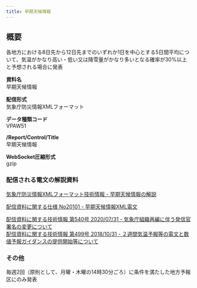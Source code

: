 ```yaml
---
title: 早期天候情報
---
```


## 概要
各地方における8日先から12日先までのいずれか1日を中心とする5日間平均について、気温がかなり高い・低い又は降雪量がかなり多いとなる確率が30%以上と予想される場合に発表

**資料名** <br/>
 早期天候情報
 
**配信形式** <br/>
 気象庁防災情報XMLフォーマット

**データ種類コード** <br/>
 VPAW51

**/Report/Control/Title** <br/>
 早期天候情報
 
**WebSocket圧縮形式** <br/>
 gzip

### 配信される電文の解説資料
[気象庁防災情報XMLフォーマット技術情報 - 早期天候情報の解説](https://dmdata.jp/docs/jma/manual/0256-0256.pdf)
 
 
[配信資料に関する仕様 No20101 - 早期天候情報XML電文](https://www.data.jma.go.jp/suishin/shiyou/pdf/no20101)
 
 
[配信資料に関する技術情報 第540号 2020/07/31 - 気象庁組織再編に伴う発信官署名の変更について](https://dmdata.jp/docs/jma/technical/540.pdf) <br/>
[配信資料に関する技術情報 第499号 2018/10/31 - ２週間気温予報等の電文と数値予報ガイダンスの提供開始等について](https://dmdata.jp/docs/jma/technical/499.pdf)
 
### その他
毎週2回（原則として、月曜・木曜の14時30分ごろ）に条件を満たした地方予報区にのみ発表
